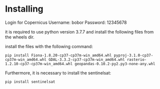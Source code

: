# Installing

Login for Copernicus
Username: bobor
Password: 12345678

it is required to use python version 3.7.7 and install the following files from the wheels dir.

install the files with the following command:
```
pip install Fiona-1.8.20-cp37-cp37m-win_amd64.whl pyproj-3.1.0-cp37-cp37m-win_amd64.whl GDAL-3.3.2-cp37-cp37m-win_amd64.whl rasterio-1.2.10-cp37-cp37m-win_amd64.whl geopandas-0.10.2-py2.py3-none-any.whl
```

Furthermore, it is necessary to install the sentinelsat:

```
pip install sentinelsat
```
